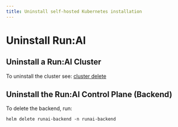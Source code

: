 ```yaml
---
title: Uninstall self-hosted Kubernetes installation
---
```

# Uninstall Run:AI 


## Uninstall a Run:AI Cluster
To uninstall the cluster see: [cluster delete](../../cluster-setup/cluster-delete.md) 


## Uninstall the Run:AI Control Plane (Backend)

To delete the backend, run:

``` shell
helm delete runai-backend -n runai-backend

```




